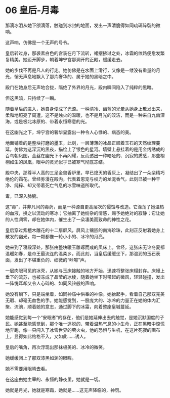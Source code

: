# 06 皇后-月毒

那滴冰泪从她下颌滴落，触碰到冰封的地面，发出一声清脆得如同琉璃碎裂的微响。

这声响，仿佛是一个无声的号令。

皇后转过身，那袭素白色的宫装在月下流转，裙摆拂过之处，冰霜的纹路便愈发繁复精美。她迈开脚步，朝着坤宁宫那洞开的正殿，缓缓走去。

她的步伐不再是凡人的行走。她仿佛是在水面上滑行，又像是一缕没有重量的月光，悄无声息地飘入了那片奢华的、属于她的黑暗之中。

殿门在她身后无声地合拢，隔绝了外界的月光，殿内瞬间陷入了纯粹的黑暗。

但这黑暗，只持续了一瞬。

随着皇后的进入，她自身便成了光源。一种清冷、幽蓝的光晕从她身上散发出来，柔和地照亮了周遭。这不是烛火的温暖，也不是月光的皎洁，而是一种来自九幽深海，或是极北冰原的、带着永恒寒意的光。

在这幽光之下，坤宁宫的奢华显露出一种令人心悸的、病态的美。

地面铺着的是整块打磨的墨玉，此刻，一层薄薄的冰晶正顺着玉石的天然纹理蔓延，仿佛为这深沉的黑夜，描绘上了银色的星河。墙壁上悬挂着的是用金线绣成的百鸟朝凤图，金丝在幽光下不再闪耀，反而透出一种暗哑的、沉寂的质感，那些栩栩如生的凤凰，眼中的灵光似乎已被寒气彻底冻结。

殿中央，那尊半人高的三足金兽香炉里，早已熄灭的香灰上，凝结出了一朵朵精巧绝伦的霜花。曾经弥漫在殿内，代表着恩宠与权力的龙涎香气，此刻已被一种干净、纯粹、却又带着死亡气息的冰雪味道所取代。

毒，已深入肺腑。

这“毒”，并非凡间的毒药，而是一种源自更高层次的侵蚀与改造。它涤荡了她温热的血液，换之以流动的寒冰；它抽离了她纷杂的情感，赐予她绝对的寂静；它让她的人性凋零，却在她体内，催生出了一朵凄美而致命的神性之花。

皇后穿过紫檀木雕花的十二扇屏风，屏风上镶嵌的南海珍珠，此刻正反射着她身上散发的幽光，每一颗都像一轮小小的、冰冷的月亮。

她来到了寝殿深处，那张由整块暖玉雕琢而成的凤床上。曾经，这张床无论冬夏都温暖如春，是帝王最流连的温柔乡。而此刻，当皇后缓缓坐下，那温润的玉石表面，发出了不堪重负的、细微的“咔嚓”声。

一层肉眼可见的冰壳，从她与玉床接触的地方开始，迅速将整张床榻封存。床幔上垂下的流苏，也被冻成了晶莹的冰棱，随着她坐下时带起的微风，轻轻碰撞，发出一阵悦耳却又令人心碎的、如同风铃般的声响。

她没有躺下，只是端坐着，如同神庙中供奉的神像。她抬起手，看着自己那双完美无瑕、却毫无血色的手。她能感觉到，一股庞大的、冰冷的力量正在她的体内汇聚、流淌，顺着她的意志，通过脚下的冰霜，向着整座皇城蔓延。

她能感觉到每一个“安眠者”的存在，他们是她延伸出去的触觉，是她沉默国度的子民。她甚至能感觉到，那个唯一逃脱的、带着温热气息的小生命，正在黑暗中惊慌地奔跑，像一只闯入了冰雪世界的萤火虫，他的恐惧与生机，在这片死寂的画布上，显得如此格格不入，又如此……诱人。

皇后的嘴角，再次浮现出那抹极美的、冰冷的微笑。

她缓缓闭上了那双漆黑如渊的眼眸。

她不需要用眼睛去看。

在这座由她主宰的、永恒的静夜里，她就是一切。

她就是月光，她就是寒霜，她就是……这无声降临的，神罚。